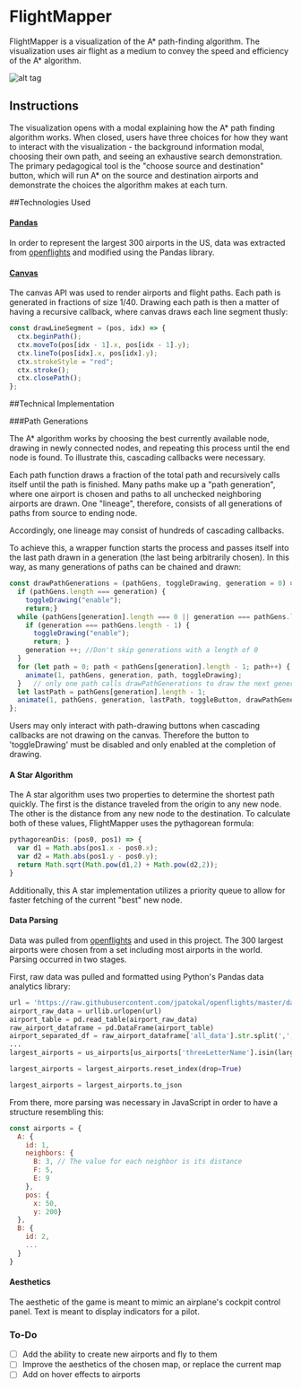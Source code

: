 # FlightMapper

FlightMapper is a visualization of the A* path-finding algorithm.
The visualization uses air flight as a medium to convey the speed and
efficiency of the A* algorithm.

![alt tag](http://www.giphy.com/gifs/xUA7aQOH23LY52Chos) 

## Instructions

The visualization opens with a modal explaining how the A* path finding
algorithm works.  When closed, users have three choices for how they want
to interact with the visualization - the background information modal,
choosing their own path, and seeing an exhaustive search demonstration.
The primary pedagogical tool is the "choose source and destination" button,
which will run A* on the source and destination airports and demonstrate
the choices the algorithm makes at each turn.  

##Technologies Used

#### [Pandas](http://pandas.pydata.org/)

In order to represent the largest 300 airports in the US, data was
extracted from [openflights](http://openflights.org/data.html) and
modified using the Pandas library.  


#### [Canvas](https://developer.mozilla.org/en-US/docs/Web/API/Canvas_API)

The canvas API was used to render airports and flight paths.  Each path
is generated in fractions of size 1/40.  Drawing each path is then a
matter of having a recursive callback, where canvas draws each line
segment thusly:

```javascript
const drawLineSegment = (pos, idx) => {
  ctx.beginPath();
  ctx.moveTo(pos[idx - 1].x, pos[idx - 1].y);
  ctx.lineTo(pos[idx].x, pos[idx].y);
  ctx.strokeStyle = "red";
  ctx.stroke();
  ctx.closePath();
};
```

##Technical Implementation

###Path Generations

The A* algorithm works by choosing the best currently available node,
drawing in newly connected nodes, and repeating this process until
the end node is found.  To illustrate this, cascading callbacks were
necessary.  

Each path function draws a fraction of the total path and recursively
calls itself until the path is finished.  Many paths
make up a "path generation", where one airport is chosen and paths to
all unchecked neighboring airports are drawn.  One "lineage", therefore,
consists of all generations of paths from source to ending node.

Accordingly, one lineage may consist of hundreds of cascading callbacks.

To achieve this, a wrapper function starts the process and passes
itself into the last path drawn in a generation (the last being arbitrarily
chosen).  In this way, as many generations of paths can be chained
and drawn:

```javascript
const drawPathGenerations = (pathGens, toggleDrawing, generation = 0) => {
  if (pathGens.length === generation) {
    toggleDrawing("enable");
    return;}
  while (pathGens[generation].length === 0 || generation === pathGens.length) {
    if (generation === pathGens.length - 1) {
      toggleDrawing("enable");
      return; }
    generation ++; //Don't skip generations with a length of 0
  }
  for (let path = 0; path < pathGens[generation].length - 1; path++) {
    animate(1, pathGens, generation, path, toggleDrawing);
  }   // only one path calls drawPathGenerations to draw the next generation
  let lastPath = pathGens[generation].length - 1;
  animate(1, pathGens, generation, lastPath, toggleButton, drawPathGenerations);
};
```

Users may only interact with path-drawing buttons when cascading callbacks
are not drawing on the canvas.  Therefore the button to 'toggleDrawing'
must be disabled and only enabled at the completion of drawing.


#### A Star Algorithm

The A star algorithm uses two properties to determine the shortest path
quickly.  The first is the distance traveled from the origin to any new node.
The other is the distance from any new node to the destination.  To calculate
both of these values, FlightMapper uses the pythagorean formula:

```javascript
pythagoreanDis: (pos0, pos1) => {
  var d1 = Math.abs(pos1.x - pos0.x);
  var d2 = Math.abs(pos1.y - pos0.y);
  return Math.sqrt(Math.pow(d1,2) + Math.pow(d2,2));
}
```

Additionally, this A star implementation utilizes a priority queue to
allow for faster fetching of the current "best" new node.

#### Data Parsing

Data was pulled from [openflights](http://openflights.org/data.html) and
used in this project.  The 300 largest airports were chosen from a set
including most airports in the world.  Parsing occurred in two stages.  

First, raw data was pulled and formatted using Python's Pandas data analytics
library:

```python
url = 'https://raw.githubusercontent.com/jpatokal/openflights/master/data/airports.dat'
airport_raw_data = urllib.urlopen(url)
airport_table = pd.read_table(airport_raw_data)
raw_airport_dataframe = pd.DataFrame(airport_table)
airport_separated_df = raw_airport_dataframe['all_data'].str.split(',', expand=True)
...
largest_airports = us_airports[us_airports['threeLetterName'].isin(largest_airport_codes)]

largest_airports = largest_airports.reset_index(drop=True)

largest_airports = largest_airports.to_json
```

From there, more parsing was necessary in JavaScript in order to have
a structure resembling this:

```javascript
const airports = {
  A: {
    id: 1,
    neighbors: {
      B: 3, // The value for each neighbor is its distance
      F: 5,
      E: 9
    },
    pos: {
      x: 50,
      y: 200}
  },
  B: {
    id: 2,
    ...
  }
}

```


#### Aesthetics

The aesthetic of the game is meant to mimic an airplane's cockpit control
panel.  Text is meant to display indicators for a pilot.  

### To-Do

- [ ] Add the ability to create new airports and fly to them
- [ ] Improve the aesthetics of the chosen map, or replace the current map
- [ ] Add on hover effects to airports
